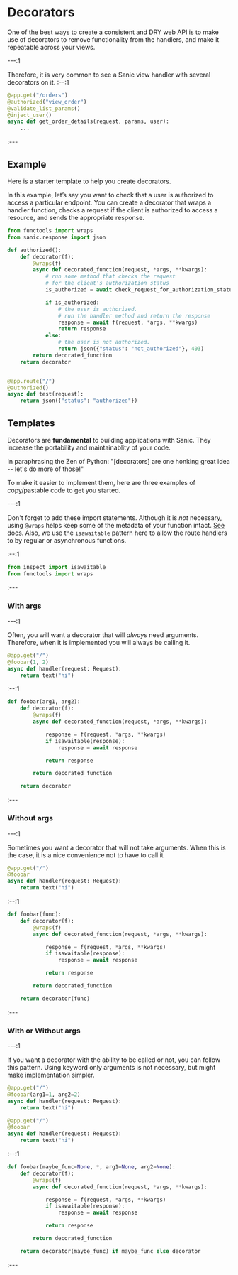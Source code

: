 # Decorators

One of the best ways to create a consistent and DRY web API is to make use of decorators to remove functionality from the handlers, and make it repeatable across your views.

---:1

Therefore, it is very common to see a Sanic view handler with several decorators on it.
:--:1
```python
@app.get("/orders")
@authorized("view_order")
@validate_list_params()
@inject_user()
async def get_order_details(request, params, user):
    ...
```
:---


## Example

Here is a starter template to help you create decorators.

In this example, let’s say you want to check that a user is authorized to access a particular endpoint. You can create a decorator that wraps a handler function, checks a request if the client is authorized to access a resource, and sends the appropriate response.
```python
from functools import wraps
from sanic.response import json

def authorized():
    def decorator(f):
        @wraps(f)
        async def decorated_function(request, *args, **kwargs):
            # run some method that checks the request
            # for the client's authorization status
            is_authorized = await check_request_for_authorization_status(request)

            if is_authorized:
                # the user is authorized.
                # run the handler method and return the response
                response = await f(request, *args, **kwargs)
                return response
            else:
                # the user is not authorized.
                return json({"status": "not_authorized"}, 403)
        return decorated_function
    return decorator


@app.route("/")
@authorized()
async def test(request):
    return json({"status": "authorized"})
```

## Templates

Decorators are **fundamental** to building applications with Sanic. They increase the portability and maintainablity of your code. 

In paraphrasing the Zen of Python: "[decorators] are one honking great idea -- let's do more of those!"

To make it easier to implement them, here are three examples of copy/pastable code to get you started.

---:1

Don't forget to add these import statements. Although it is *not* necessary, using `@wraps` helps keep some of the metadata of your function intact. [See docs](https://docs.python.org/3/library/functools.html#functools.wraps). Also, we use the `isawaitable` pattern here to allow the route handlers to by regular or asynchronous functions.

:--:1

```python
from inspect import isawaitable
from functools import wraps
```

:---

### With args

---:1

Often, you will want a decorator that will *always* need arguments. Therefore, when it is implemented you will always be calling it.

```python
@app.get("/")
@foobar(1, 2)
async def handler(request: Request):
    return text("hi")
```

:--:1

```python
def foobar(arg1, arg2):
    def decorator(f):
        @wraps(f)
        async def decorated_function(request, *args, **kwargs):

            response = f(request, *args, **kwargs)
            if isawaitable(response):
                response = await response

            return response

        return decorated_function

    return decorator
```

:---

### Without args

---:1

Sometimes you want a decorator that will not take arguments. When this is the case, it is a nice convenience not to have to call it

```python
@app.get("/")
@foobar
async def handler(request: Request):
    return text("hi")
```

:--:1

```python
def foobar(func):
    def decorator(f):
        @wraps(f)
        async def decorated_function(request, *args, **kwargs):

            response = f(request, *args, **kwargs)
            if isawaitable(response):
                response = await response

            return response

        return decorated_function

    return decorator(func)
```

:---

### With or Without args

---:1

If you want a decorator with the ability to be called or not, you can follow this pattern. Using keyword only arguments is not necessary, but might make implementation simpler.

```python
@app.get("/")
@foobar(arg1=1, arg2=2)
async def handler(request: Request):
    return text("hi")
```

```python
@app.get("/")
@foobar
async def handler(request: Request):
    return text("hi")
```

:--:1

```python
def foobar(maybe_func=None, *, arg1=None, arg2=None):
    def decorator(f):
        @wraps(f)
        async def decorated_function(request, *args, **kwargs):

            response = f(request, *args, **kwargs)
            if isawaitable(response):
                response = await response

            return response

        return decorated_function

    return decorator(maybe_func) if maybe_func else decorator
```

:---
